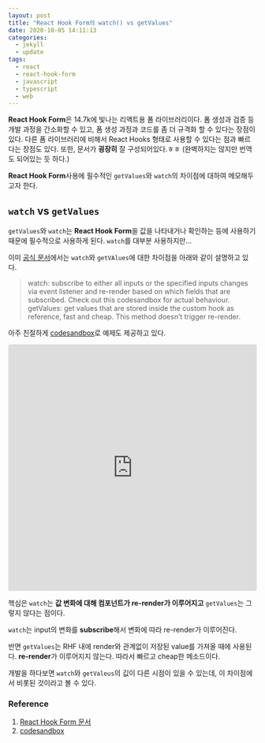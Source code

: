 ```yaml
---
layout: post
title: "React Hook Form의 watch() vs getValues"
date: 2020-10-05 14:11:13
categories:
  - jekyll
  - update
tags:
  - react
  - react-hook-form
  - javascript
  - typescript
  - web
---
```


**React Hook Form**은 14.7k에 빛나는 리액트용 폼 라이브러리이다.
폼 생성과 검증 등 개발 과정을 간소화할 수 있고, 폼 생성 과정과 코드를 좀 더 규격화 할 수 있다는 장점이 있다.
다른 폼 라이브러리에 비해서 React Hooks 형태로 사용할 수 있다는 점과 빠르다는 장점도 있다.
또한, 문서가 **굉장히** 잘 구성되어있다.ㅎㅎ (완벽하지는 않지만 번역도 되어있는 듯 하다.)

**React Hook Form**사용에 필수적인 `getValues`와 `watch`의 차이점에 대하여 메모해두고자 한다.

## `watch` vs `getValues`

`getValues`와 `watch`는 **React Hook Form**을 값을 나타내거나 확인하는 등에 사용하기 때문에 필수적으로 사용하게 된다.
`watch`를 대부분 사용하지만...

이미 [공식 문서][ref1]에서는 `watch`와 `getVAlues`에 대한 차이점을 아래와 같이 설명하고 있다.

> watch: subscribe to either all inputs or the specified inputs changes via event listener and re-render based on which fields that are subscribed. Check out this codesandbox for actual behaviour.
> getValues: get values that are stored inside the custom hook as reference, fast and cheap. This method doesn’t trigger re-render.

아주 친절하게 [codesandbox][ref2]로 예제도 제공하고 있다.

<iframe src="https://codesandbox.io/embed/react-hook-form-watch-with-radio-buttons-and-select-examples-ovfus?fontsize=14&hidenavigation=1&theme=dark"
  style="width:100%; height:500px; border:0; border-radius: 4px; overflow:hidden;"
  title="React Hook Form - watch with Radio Buttons and Select examples"
  allow="accelerometer; ambient-light-sensor; camera; encrypted-media; geolocation; gyroscope; hid; microphone; midi; payment; usb; vr; xr-spatial-tracking"
  sandbox="allow-forms allow-modals allow-popups allow-presentation allow-same-origin allow-scripts"
></iframe>

핵심은 `watch`는 **값 변화에 대해 컴포넌트가 re-render가 이루어지고** `getValues`는 그렇지 않다는 점이다.

`watch`는 input의 변화를 **subscribe**해서 변화에 따라 re-render가 이루어진다.

반면 `getValues`는 RHF 내에 render와 관계없이 저장된 value를 가져올 때에 사용된다. **re-render**가 이루어지지 않는다. 따라서 빠르고 cheap한 메소드이다.

개발을 하다보면 `watch`와 `getValeus`의 깂이 다른 시점이 있을 수 있는데, 이 차이점에서 비롯된 것이라고 볼 수 있다.

### Reference

1. [React Hook Form 문서][ref1]
2. [codesandbox][ref2]


[ref1]: https://react-hook-form.com/faqs/#watchvsgetValuesvsstate
[ref2]: https://codesandbox.io/s/react-hook-form-watch-with-radio-buttons-and-select-examples-ovfus
